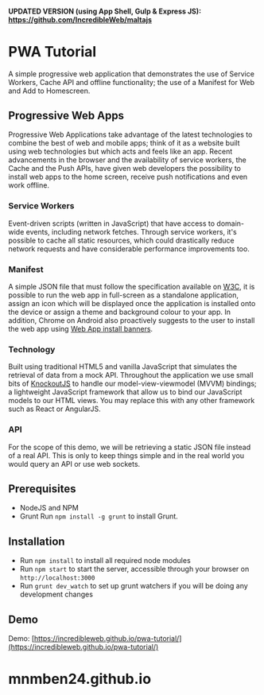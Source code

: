 #### UPDATED VERSION (using App Shell, Gulp & Express JS): https://github.com/IncredibleWeb/maltajs

# PWA Tutorial
A simple progressive web application that demonstrates the use of Service Workers, Cache API and offline functionality; the use of a Manifest for Web and Add to Homescreen.

## Progressive Web Apps
Progressive Web Applications take advantage of the latest technologies to combine the best of web and mobile apps; think of it as a website built using web technologies but which acts and feels like an app. Recent advancements in the browser and the availability of service workers, the Cache and the Push APIs, have given web developers the possibility to install web apps to the home screen, receive push notifications and even work offline.

### Service Workers
Event-driven scripts (written in JavaScript) that have access to domain-wide events, including network fetches. Through service workers, it's possible to cache all static resources, which could drastically reduce network requests and have considerable performance improvements too.

### Manifest
A simple JSON file that must follow the specification available on [W3C](https://w3c.github.io/manifest/"), it is possible to run the web app in full-screen as a standalone application, assign an icon which will be displayed once the application is installed onto the device or assign a theme and background colour to your app. In addition, Chrome on Android also proactively suggests to the user to install the web app using [Web App install banners](https://developers.google.com/web/updates/2015/03/increasing-engagement-with-app-install-banners-in-chrome-for-android).

### Technology
Built using traditional HTML5 and vanilla JavaScript that simulates the retrieval of data from a mock API. Throughout the application we use small bits of [KnockoutJS](http://knockoutjs.com) to handle our model-view-viewmodel (MVVM) bindings; a lightweight JavaScript framework that allow us to bind our JavaScript models to our HTML views. You may replace this with any other framework such as React or AngularJS.

### API
For the scope of this demo, we will be retrieving a static JSON file instead of a real API. This is only to keep things simple and in the real world you would query an API or use web sockets.

## Prerequisites
- NodeJS and NPM
- Grunt
    Run `npm install -g grunt` to install Grunt.

## Installation
- Run `npm install` to install all required node modules
- Run `npm start` to start the server, accessible through your browser on `http://localhost:3000`
- Run `grunt dev_watch` to set up grunt watchers if you will be doing any development changes

## Demo
Demo: [https://incredibleweb.github.io/pwa-tutorial/](https://incredibleweb.github.io/pwa-tutorial/)
# mnmben24.github.io
